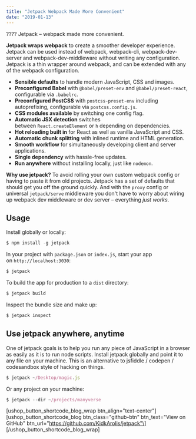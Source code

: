 ```yaml
---
title: "Jetpack Webpack Made More Convenient"
date: "2019-01-13"
---
```


???? Jetpack – webpack made more convenient.

**Jetpack wraps webpack** to create a smoother developer experience. Jetpack can be used instead of webpack, webpack-cli, webpack-dev-server and webpack-dev-middleware without writing any configuration. Jetpack is a thin wrapper around webpack, and can be extended with any of the webpack configuration.

- **Sensible defaults** to handle modern JavaScript, CSS and images.
- **Preconfigured Babel** with `@babel/preset-env` and `@babel/preset-react`, configurable via `.babelrc`.
- **Preconfigured PostCSS** with `postcss-preset-env` including autoprefixing, configurable via `postcss.config.js`.
- **CSS modules available** by switching one config flag.
- **Automatic JSX detection** switches between `React.createElement` or `h` depending on dependencies.
- **Hot reloading built in** for React as well as vanilla JavaScript and CSS.
- **Automatic chunk splitting** with inlined runtime and HTML generation.
- **Smooth workflow** for simultaneously developing client and server applications.
- **Single dependency** with hassle-free updates.
- **Run anywhere** without installing locally, just like `nodemon`.

**Why use jetpack?** To avoid rolling your own custom webpack config or having to paste it from old projects. Jetpack has a set of defaults that should get you off the ground quickly. And with the `proxy` config or universal `jetpack/serve` middleware you don't have to worry about wiring up webpack dev middleware or dev server – everything _just works_.

## [](https://github.com/KidkArolis/jetpack#usage)Usage

Install globally or locally:

```javascript
$ npm install -g jetpack
```

In your project with `package.json` or `index.js`, start your app on `http://localhost:3030`:

```javascript
$ jetpack
```

To build the app for production to a `dist` directory:

```javascript
$ jetpack build
```

Inspect the bundle size and make up:

```javascript
$ jetpack inspect
```

## [](https://github.com/KidkArolis/jetpack#use-jetpack-anywhere-anytime)Use jetpack anywhere, anytime

One of jetpack goals is to help you run any piece of JavaScript in a browser as easily as it is to run node scripts. Install jetpack globally and point it to any file on your machine. This is an alternative to jsfiddle / codepen / codesandbox style of hacking on things.

```javascript
$ jetpack ~/Desktop/magic.js
```

Or any project on your machine:

```javascript
$ jetpack --dir ~/projects/manyverse
```

\[ushop\_button\_shortcode\_blog\_wrap btn\_align="text-center"\] \[ushop\_button\_shortcode\_blog btn\_class="github-btn" btn\_text="View on GitHub" btn\_url="https://github.com/KidkArolis/jetpack"\] \[/ushop\_button\_shortcode\_blog\_wrap\]
